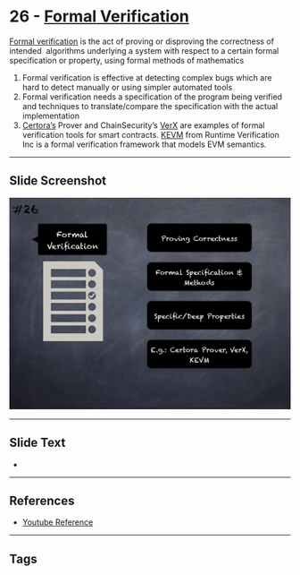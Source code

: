 
# 26 - [Formal Verification](./Formal%20Verification.md)

[Formal verification](https://en.wikipedia.org/wiki/Formal`verification) is the act of proving or disproving the correctness of intended  algorithms underlying a system with respect to a certain formal specification or property, using formal methods of mathematics 

1. Formal verification is effective at detecting complex bugs which are hard to detect manually or using simpler automated tools
2. Formal verification needs a specification of the program being verified and techniques to translate/compare the specification with the actual implementation
3. [Certora’s](https://www.certora.com/) Prover and ChainSecurity’s [VerX](http://verx.ch/) are examples of formal verification tools for smart contracts. [KEVM](https://github.com/kframework/evm-semantics) from Runtime Verification Inc is a formal verification framework that models EVM semantics.
___
## Slide Screenshot
![026.png](../../images/6.%20Audit%20Techniques%20and%20Tools%20101/026.png)
___
## Slide Text
- 
___
## References
- [Youtube Reference](https://youtu.be/QstpNY1IuqM?t=429)
___
## Tags
